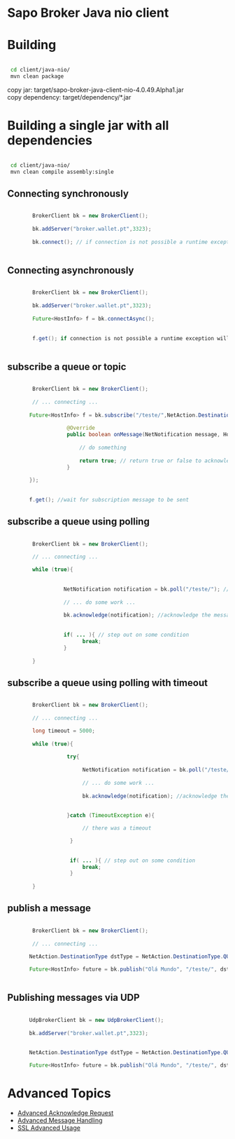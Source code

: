 # Sapo Broker Java nio client


# Building

```bash

 cd client/java-nio/
 mvn clean package               
```

 copy jar:  target/sapo-broker-java-client-nio-4.0.49.Alpha1.jar    
 copy dependency: target/dependency/*.jar
 
# Building a single jar with all dependencies
 
```bash

 cd client/java-nio/
 mvn clean compile assembly:single           
```
 

## Connecting synchronously
```java

        BrokerClient bk = new BrokerClient();
       
        bk.addServer("broker.wallet.pt",3323);
        
        bk.connect(); // if connection is not possible a runtime exception will be thrown 
               
```


## Connecting asynchronously
```java

        BrokerClient bk = new BrokerClient();
       
        bk.addServer("broker.wallet.pt",3323);
        
        Future<HostInfo> f = bk.connectAsync();
        
       
        f.get(); if connection is not possible a runtime exception will be thrown 
        
```


##  subscribe a queue or topic

```java

        BrokerClient bk = new BrokerClient();
       
        // ... connecting ...
        
       Future<HostInfo> f = bk.subscribe("/teste/",NetAction.DestinationType.QUEUE,new NotificationListenerAdapter() {
       
                   @Override
                   public boolean onMessage(NetNotification message, HostInfo host) {
       
                       // do something
                       
                       return true; // return true or false to acknowledge or not 
                   }
       
       });
       
       
       f.get(); //wait for subscription message to be sent

```


##  subscribe a queue using polling 

```java

        BrokerClient bk = new BrokerClient();
             
        // ... connecting ...

        while (true){
      
                    
                  NetNotification notification = bk.poll("/teste/"); //blocks!!!
                  
                  // ... do some work ... 
                
                  bk.acknowledge(notification); //acknowledge the message
                     
      
                  if( ... ){ // step out on some condition
                        break;
                  }
      
        }

```


##  subscribe a queue using polling with timeout 

```java

        BrokerClient bk = new BrokerClient();
             
        // ... connecting ...

        long timeout = 5000;
        
        while (true){
      
                   try{
                        
                        NetNotification notification = bk.poll("/teste/",timeout); //blocks!!!
                        
                        // ... do some work ... 
                                        
                        bk.acknowledge(notification); //acknowledge the message
                        
                  
                   }catch (TimeoutException e){

                        // there was a timeout

                    }
                
                  
                    if( ... ){ // step out on some condition
                        break;
                    }
      
        }

```
  
## publish a message

```java

        BrokerClient bk = new BrokerClient();
       
        // ... connecting ...
        
       NetAction.DestinationType dstType = NetAction.DestinationType.QUEUE; // or TOPIC 

       Future<HostInfo> future = bk.publish("Olá Mundo", "/teste/", dstType);
       
```

## Publishing messages via UDP
```java

       UdpBrokerClient bk = new UdpBrokerClient();
       
       bk.addServer("broker.wallet.pt",3323); 
       
        
       NetAction.DestinationType dstType = NetAction.DestinationType.QUEUE; // or TOPIC 

       Future<HostInfo> future = bk.publish("Olá Mundo", "/teste/", dstType);
```

# Advanced Topics

* [Advanced Acknowledge Request](./doc/advanced/acknowledge.md)
* [Advanced Message Handling](./doc/advanced/message-handling.md)
* [SSL Advanced Usage](./doc/advanced/ssl.md)

